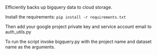Efficiently backs up bigquery data to cloud storage.

Install the requirements:
```pip install -r requirements.txt```

Then add your google project private key and service account email to auth_utils.py

To run the script invoke bigquery.py with the project name and dataset name as the arguments.
